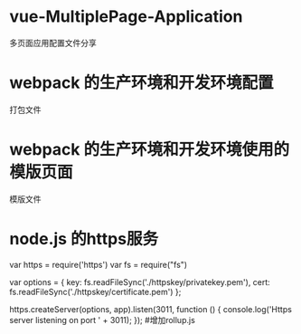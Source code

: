 # vue-MultiplePage-Application
多页面应用配置文件分享
# webpack 的生产环境和开发环境配置
打包文件
# webpack 的生产环境和开发环境使用的模版页面
模版文件
# node.js 的https服务
var https = require('https')
var fs = require("fs")

var options = {
    key: fs.readFileSync('./httpskey/privatekey.pem'),
    cert: fs.readFileSync('./httpskey/certificate.pem')
};

https.createServer(options, app).listen(3011, function () {
    console.log('Https server listening on port ' + 3011);
});
#增加rollup.js
